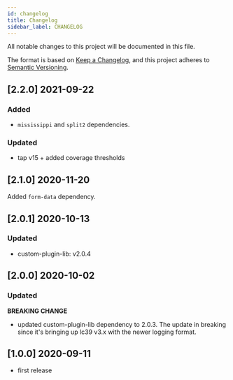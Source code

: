 ```yaml
---
id: changelog
title: Changelog
sidebar_label: CHANGELOG
---
```

All notable changes to this project will be documented in this file.

The format is based on [Keep a Changelog](https://keepachangelog.com/en/1.0.0/),
and this project adheres to [Semantic Versioning](https://semver.org/spec/v2.0.0.html).

## [2.2.0] 2021-09-22

### Added

- `mississippi` and `split2` dependencies.

### Updated

- tap v15 + added coverage thresholds

## [2.1.0] 2020-11-20

Added `form-data` dependency.

## [2.0.1] 2020-10-13

### Updated

- custom-plugin-lib: v2.0.4

## [2.0.0] 2020-10-02

### Updated

**BREAKING CHANGE**
- updated custom-plugin-lib dependency to 2.0.3.  The update in breaking since it's bringing up lc39 v3.x with the newer logging format.

## [1.0.0] 2020-09-11

 - first release

